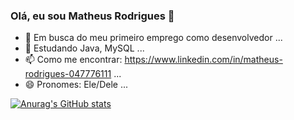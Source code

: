 ### Olá, eu sou Matheus Rodrigues 👋

- 🔭 Em busca do meu primeiro emprego como desenvolvedor ...
- 🌱 Estudando Java, MySQL ...
- 📫 Como me encontrar: https://www.linkedin.com/in/matheus-rodrigues-047776111 ...
- 😄 Pronomes: Ele/Dele ...

[![Anurag's GitHub stats](https://github-readme-stats.vercel.app/apiimmefiusanuraghazra)](https://github.com/anuraghazra/github-readme-stats)
